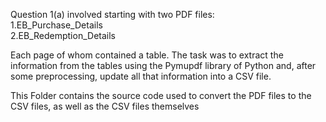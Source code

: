 Question 1(a) involved starting with two PDF files:<br>
1.EB_Purchase_Details<br>
2.EB_Redemption_Details<br>


Each page of whom contained a table. The task was to extract the information from the tables using the Pymupdf library of Python and, after some preprocessing, update all that information into a CSV file. 

This Folder contains the source code used to convert the PDF files to the CSV files, as well as the CSV files themselves
